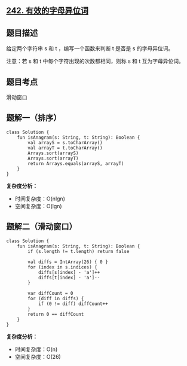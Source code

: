 ## [242. 有效的字母异位词](https://leetcode.cn/problems/valid-anagram/description/)

## 题目描述

给定两个字符串 s 和 t ，编写一个函数来判断 t 是否是 s 的字母异位词。

注意：若 s 和 t 中每个字符出现的次数都相同，则称 s 和 t 互为字母异位词。

## 题目考点

滑动窗口

## 题解一（排序）
 
```
class Solution {
    fun isAnagram(s: String, t: String): Boolean {
        val arrayS = s.toCharArray()
        val arrayT = t.toCharArray()
        Arrays.sort(arrayS)
        Arrays.sort(arrayT)
        return Arrays.equals(arrayS, arrayT)
    }
}
```

**复杂度分析：**

- 时间复杂度：O(nlgn)
- 空间复杂度：O(lgn) 

## 题解二（滑动窗口）

```
class Solution {
    fun isAnagram(s: String, t: String): Boolean {
        if (s.length != t.length) return false

        val diffs = IntArray(26) { 0 }
        for (index in s.indices) {
            diffs[s[index] - 'a']++
            diffs[t[index] - 'a']--
        }

        var diffCount = 0
        for (diff in diffs) {
            if (0 != diff) diffCount++
        }
        return 0 == diffCount
    }
}
```

**复杂度分析：**

- 时间复杂度：O(n)
- 空间复杂度：O(26) 
